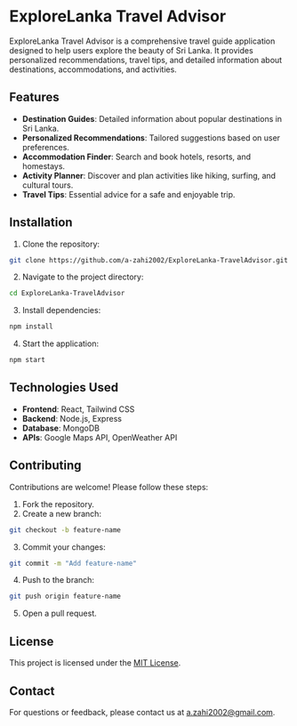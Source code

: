 # ExploreLanka Travel Advisor

ExploreLanka Travel Advisor is a comprehensive travel guide application designed to help users explore the beauty of Sri Lanka. It provides personalized recommendations, travel tips, and detailed information about destinations, accommodations, and activities.

## Features

- **Destination Guides**: Detailed information about popular destinations in Sri Lanka.
- **Personalized Recommendations**: Tailored suggestions based on user preferences.
- **Accommodation Finder**: Search and book hotels, resorts, and homestays.
- **Activity Planner**: Discover and plan activities like hiking, surfing, and cultural tours.
- **Travel Tips**: Essential advice for a safe and enjoyable trip.

## Installation

1. Clone the repository:
  ```bash
  git clone https://github.com/a-zahi2002/ExploreLanka-TravelAdvisor.git
  ```
2. Navigate to the project directory:
  ```bash
  cd ExploreLanka-TravelAdvisor
  ```
3. Install dependencies:
  ```bash
  npm install
  ```
4. Start the application:
  ```bash
  npm start
  ```

## Technologies Used

- **Frontend**: React, Tailwind CSS
- **Backend**: Node.js, Express
- **Database**: MongoDB
- **APIs**: Google Maps API, OpenWeather API

## Contributing

Contributions are welcome! Please follow these steps:

1. Fork the repository.
2. Create a new branch:
  ```bash
  git checkout -b feature-name
  ```
3. Commit your changes:
  ```bash
  git commit -m "Add feature-name"
  ```
4. Push to the branch:
  ```bash
  git push origin feature-name
  ```
5. Open a pull request.

## License

This project is licensed under the [MIT License](LICENSE).

## Contact

For questions or feedback, please contact us at [a.zahi2002@gmail.com](mailto:a.zahi2002@gmail.com).
